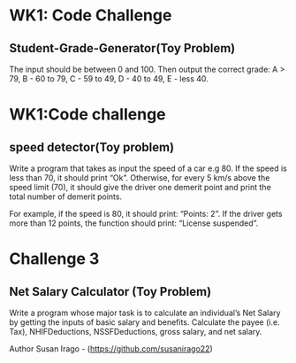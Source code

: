 # WK1: Code Challenge
## Student-Grade-Generator(Toy Problem)
The input should be between 0 and 100.
Then output the correct grade: 
A > 79, B - 60 to 79, C -  59 to 49, D - 40 to 49, E - less 40.

# WK1:Code challenge
## speed detector(Toy problem)
Write a program that takes as input the speed of a car e.g 80. If the speed is less than 70, it should print “Ok”. Otherwise, for every 5 km/s above the speed limit (70), it should give the driver one demerit point and print the total number of demerit points.

For example, if the speed is 80, it should print: “Points: 2”. If the driver gets more than 12 points, the function should print: “License suspended”.

# Challenge 3 
## Net Salary Calculator (Toy Problem)

Write a program whose major task is to calculate an individual’s Net Salary by getting the inputs of basic salary and benefits. Calculate the payee (i.e. Tax), NHIFDeductions, NSSFDeductions, gross salary, and net salary. 

Author Susan Irago - (https://github.com/susanirago22)
